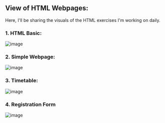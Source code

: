 ## View of HTML Webpages:
Here, I'll be sharing the visuals of the HTML exercises I'm working on daily.
### 1. HTML Basic:
![image](https://github.com/user-attachments/assets/a61693eb-1686-4f42-852c-0d100af03698)

### 2. Simple Webpage:
![image](https://github.com/user-attachments/assets/096aba60-77a6-48e7-9fd9-a89c1fabeea6)

### 3. Timetable:
![image](https://github.com/user-attachments/assets/7a145a46-d9c4-4c77-ac38-4a32398d5804)

### 4. Registration Form
![image](https://github.com/user-attachments/assets/7ae279ca-1986-41fd-b463-48fe00b9abda)


      
